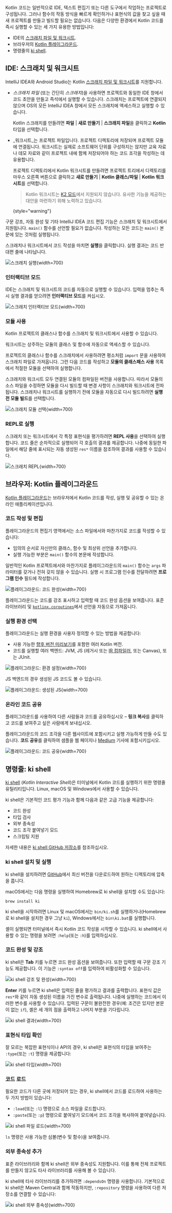 [//]: # (title: 코드 스니펫 실행)

Kotlin 코드는 일반적으로 IDE, 텍스트 편집기 또는 다른 도구에서 작업하는 프로젝트로 구성됩니다. 그러나 함수의 작동 방식을 빠르게 확인하거나 표현식의 값을 찾고 싶을 때 새 프로젝트를 만들고 빌드할 필요는 없습니다. 다음은 다양한 환경에서 Kotlin 코드를 즉시 실행할 수 있는 세 가지 유용한 방법입니다:

* IDE의 [스크래치 파일 및 워크시트](#ide-scratches-and-worksheets).
* 브라우저의 [Kotlin 플레이그라운드](#browser-kotlin-playground).
* 명령줄의 [ki shell](#command-line-ki-shell).

## IDE: 스크래치 및 워크시트

IntelliJ IDEA와 Android Studio는 Kotlin [스크래치 파일 및 워크시트](https://www.jetbrains.com/help/idea/kotlin-repl.html#efb8fb32)를 지원합니다.

* _스크래치 파일_ (또는 간단히 _스크래치_)을 사용하면 프로젝트와 동일한 IDE 창에서 코드 초안을 만들고 즉석에서 실행할 수 있습니다.
  스크래치는 프로젝트에 연결되지 않으며 OS의 모든 IntelliJ IDEA 창에서 모든 스크래치에 액세스하고 실행할 수 있습니다.

  Kotlin 스크래치를 만들려면 **파일** | **새로 만들기** | **스크래치 파일**을 클릭하고 **Kotlin** 타입을 선택합니다.

* _워크시트_는 프로젝트 파일입니다. 프로젝트 디렉토리에 저장되며 프로젝트 모듈에 연결됩니다.
  워크시트는 실제로 소프트웨어 단위를 구성하지는 않지만 교육 자료나 데모 자료와 같이 프로젝트 내에 함께 저장되어야 하는 코드 조각을 작성하는 데 유용합니다.

  프로젝트 디렉토리에서 Kotlin 워크시트를 만들려면 프로젝트 트리에서 디렉토리를 마우스 오른쪽 버튼으로 클릭하고
  **새로 만들기** | **Kotlin 클래스/파일** | **Kotlin 워크시트**를 선택합니다.

    > Kotlin 워크시트는 [K2 모드](https://blog.jetbrains.com/idea/2024/11/k2-mode-becomes-stable/)에서 지원되지 않습니다. 유사한 기능을 제공하는 대안을 마련하기 위해 노력하고 있습니다.
    >
    {style="warning"}

구문 강조, 자동 완성 및 기타
IntelliJ IDEA 코드 편집 기능은 스크래치 및 워크시트에서 지원됩니다. `main()` 함수를 선언할 필요가 없습니다.
작성하는 모든 코드는 `main()` 본문에 있는 것처럼 실행됩니다.

스크래치나 워크시트에서 코드 작성을 마치면 **실행**을 클릭합니다.
실행 결과는 코드 반대편 줄에 나타납니다.

![스크래치 실행](scratch-run.png){width=700}

### 인터랙티브 모드

IDE는 스크래치 및 워크시트의 코드를 자동으로 실행할 수 있습니다. 입력을 멈추는 즉시 실행 결과를 얻으려면
**인터랙티브 모드**를 켜십시오.

![스크래치 인터랙티브 모드](scratch-interactive.png){width=700}

### 모듈 사용

Kotlin 프로젝트의 클래스나 함수를 스크래치 및 워크시트에서 사용할 수 있습니다.

워크시트는 상주하는 모듈의 클래스 및 함수에 자동으로 액세스할 수 있습니다.

프로젝트의 클래스나 함수를 스크래치에서 사용하려면 평소처럼 `import` 문을 사용하여 스크래치 파일로 가져옵니다. 그런 다음 코드를 작성하고 **모듈의 클래스패스 사용** 목록에서 적절한 모듈을 선택하여 실행합니다.

스크래치와 워크시트 모두 연결된 모듈의 컴파일된 버전을 사용합니다. 따라서 모듈의 소스 파일을 수정하면 모듈을 다시 빌드할 때 변경 사항이 스크래치와 워크시트에 전파됩니다.
스크래치나 워크시트를 실행하기 전에 모듈을 자동으로 다시 빌드하려면 **실행 전 모듈 빌드**를 선택합니다.

![스크래치 모듈 선택](scratch-select-module.png){width=700}

### REPL로 실행

스크래치 또는 워크시트에서 각 특정 표현식을 평가하려면 **REPL 사용**을 선택하여 실행합니다. 코드 줄은 순차적으로 실행되어 각 호출의 결과를 제공합니다.
나중에 동일한 파일에서 해당 줄에 표시되는 자동 생성된 `res*` 이름을 참조하여 결과를 사용할 수 있습니다.

![스크래치 REPL](scratch-repl.png){width=700}

## 브라우저: Kotlin 플레이그라운드

[Kotlin 플레이그라운드](https://play.kotlinlang.org/)는 브라우저에서 Kotlin 코드를 작성, 실행 및 공유할 수 있는 온라인 애플리케이션입니다.

### 코드 작성 및 편집

플레이그라운드의 편집기 영역에서는 소스 파일에서와 마찬가지로 코드를 작성할 수 있습니다:
* 임의의 순서로 자신만의 클래스, 함수 및 최상위 선언을 추가합니다.
* 실행 가능한 부분은 `main()` 함수의 본문에 작성합니다.

일반적인 Kotlin 프로젝트에서와 마찬가지로 플레이그라운드의 `main()` 함수는 `args` 파라미터를 갖거나 전혀 갖지 않을 수 있습니다.
실행 시 프로그램 인수를 전달하려면 **프로그램 인수** 필드에 작성합니다.

![플레이그라운드: 코드 완성](playground-completion.png){width=700}

플레이그라운드는 코드를 강조 표시하고 입력할 때 코드 완성 옵션을 보여줍니다. 표준 라이브러리 및 [`kotlinx.coroutines`](coroutines-overview.md)에서 선언을 자동으로 가져옵니다.

### 실행 환경 선택

플레이그라운드는 실행 환경을 사용자 정의할 수 있는 방법을 제공합니다:
* 사용 가능한 [향후 버전 미리보기](eap.md)를 포함한 여러 Kotlin 버전.
* 코드를 실행할 여러 백엔드: JVM, JS (레거시 또는 [IR 컴파일러](js-ir-compiler.md), 또는 Canvas), 또는 JUnit.

![플레이그라운드: 환경 설정](playground-env-setup.png){width=700}

JS 백엔드의 경우 생성된 JS 코드도 볼 수 있습니다.

![플레이그라운드: 생성된 JS](playground-generated-js.png){width=700}

### 온라인 코드 공유

플레이그라운드를 사용하여 다른 사람들과 코드를 공유하십시오 – **링크 복사**를 클릭하고 코드를 보여주고 싶은 사람에게 보내십시오.

플레이그라운드의 코드 조각을 다른 웹사이트에 포함시키고 실행 가능하게 만들 수도 있습니다. **코드 공유**를 클릭하여 샘플을 웹 페이지나 [Medium](https://medium.com/) 기사에 포함시키십시오.

![플레이그라운드: 코드 공유](playground-share.png){width=700}

## 명령줄: ki shell

[ki shell](https://github.com/Kotlin/kotlin-interactive-shell) (_Kotlin Interactive Shell_)은 터미널에서 Kotlin 코드를 실행하기 위한 명령줄
유틸리티입니다. Linux, macOS 및 Windows에서 사용할 수 있습니다.

ki shell은 기본적인 코드 평가 기능과 함께 다음과 같은 고급 기능을 제공합니다:
* 코드 완성
* 타입 검사
* 외부 종속성
* 코드 조각 붙여넣기 모드
* 스크립팅 지원

자세한 내용은 [ki shell GitHub 저장소](https://github.com/Kotlin/kotlin-interactive-shell)를 참조하십시오.

### ki shell 설치 및 실행

ki shell을 설치하려면 [GitHub](https://github.com/Kotlin/kotlin-interactive-shell)에서 최신 버전을 다운로드하여
원하는 디렉토리에 압축을 풉니다.

macOS에서는 다음 명령을 실행하여 Homebrew로 ki shell을 설치할 수도 있습니다:

```shell
brew install ki
```

ki shell을 시작하려면 Linux 및 macOS에서는 `bin/ki.sh`를 실행하거나(Homebrew로 ki shell을 설치한 경우 그냥 `ki`),
Windows에서는 `bin\ki.bat`를 실행합니다.

셸이 실행되면 터미널에서 즉시 Kotlin 코드 작성을 시작할 수 있습니다. ki shell에서 사용할 수 있는 명령을 보려면 `:help`(또는 `:h`)를 입력하십시오.

### 코드 완성 및 강조

ki shell은 **Tab** 키를 누르면 코드 완성 옵션을 보여줍니다. 또한 입력할 때 구문 강조 기능도 제공합니다.
이 기능은 `:syntax off`를 입력하여 비활성화할 수 있습니다.

![ki shell 강조 및 완성](ki-shell-highlight-completion.png){width=700}

**Enter** 키를 누르면 ki shell은 입력된 줄을 평가하고 결과를 출력합니다. 표현식 값은
`res*`와 같이 자동 생성된 이름을 가진 변수로 출력됩니다. 나중에 실행하는 코드에서 이러한 변수를 사용할 수 있습니다.
입력된 구문이 불완전한 경우(예: 조건은 있지만 본문이 없는 `if`), 셸은
세 개의 점을 출력하고 나머지 부분을 기다립니다.

![ki shell 결과](ki-shell-results.png){width=700}

### 표현식 타입 확인

잘 모르는 복잡한 표현식이나 API의 경우, ki shell은 표현식의 타입을 보여주는 `:type`(또는 `:t`) 명령을 제공합니다:

![ki shell 타입](ki-shell-type.png){width=700}

### 코드 로드

필요한 코드가 다른 곳에 저장되어 있는 경우, ki shell에서 코드를 로드하여 사용하는 두 가지 방법이 있습니다:
* `:load`(또는 `:l`) 명령으로 소스 파일을 로드합니다.
* `:paste`(또는 `:p`) 명령으로 붙여넣기 모드에서 코드 조각을 복사하여 붙여넣습니다.

![ki shell 파일 로드](ki-shell-load.png){width=700}

`ls` 명령은 사용 가능한 심볼(변수 및 함수)을 보여줍니다.

### 외부 종속성 추가

표준 라이브러리와 함께 ki shell은 외부 종속성도 지원합니다.
이를 통해 전체 프로젝트를 만들지 않고도 타사 라이브러리를 사용해 볼 수 있습니다.

ki shell에 타사 라이브러리를 추가하려면 `:dependsOn` 명령을 사용합니다. 기본적으로 ki shell은 Maven Central과 함께 작동하지만,
`:repository` 명령을 사용하여 다른 저장소를 연결할 수 있습니다:

![ki shell 외부 종속성](ki-shell-dependency.png){width=700}